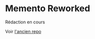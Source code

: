 # Memento Reworked

Rédaction en cours

Voir [l'ancien repo](https://github.com/Nicolas-Baudvin/Memento-front)
